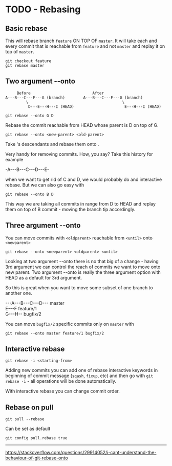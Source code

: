 # TODO - Rebasing


## Basic rebase 

This will rebase branch `feature` ON TOP OF `master`. 
It will take each and every commit that is reachable from `feature` and not `master` and replay it on top of `master`.

```
git checkout feature
git rebase master
```

## Two argument --onto

         Before                           After
    A---B---C---F---G (branch)        A---B---C---F---G (branch)
             \                                         \
              D---E---H---I (HEAD)                      E---H---I (HEAD)

```
git rebase --onto G D
```

Rebase the commit reachable from HEAD whose parent is D on top of G.

```
git rebase --onto <new-parent> <old-parent>
```

Take <old-parent>'s descendants and rebase them onto <new-parent>.

Very handy for removing commits. How, you say? Take this history for example

-A---B---C---D---E-

when we want to get rid of C and D, we would probably do and interactive rebase. But we can also go easy with

```
git rebase --onto B D
```

This way we are taking all commits in range from D to HEAD and replay them on top of B commit - moving the branch tip accordingly.

## Three argument --onto

You can move commits with `<oldparent>` reachable from `<until>` onto `<newparent>`

```
git rebase --onto <newparent> <oldparent> <until>
```

Looking at two argument --onto there is no that big of a change - having 3rd argument we can control the reach of commits we want to move onto new parent. Two argument --onto is really the three argument option with HEAD as a default for 3rd argument.

So this is great when you want to move some subset of one branch to another one.

---A---B---C---D---      master
    \
     E---F               feature/1
          \
           G---H--       bugfix/2

You can move `bugfix/2` specific commits only on `master` with

```
git rebase --onto master feature/1 bugfix/2
```

## Interactive rebase 

```
git rebase -i <starting-from>
```

Adding new commits you can add one of rebase interactive keywords in beginning of commit message (`sqash`, `fixup`, etc) and then go with `git rebase -i` - all operations will be done automatically.

With interactive rebase you can change commit order.


## Rebase on pull

```
git pull --rebase
```

Can be set as default

```
git config pull.rebase true
```


---

https://stackoverflow.com/questions/29914052/i-cant-understand-the-behaviour-of-git-rebase-onto